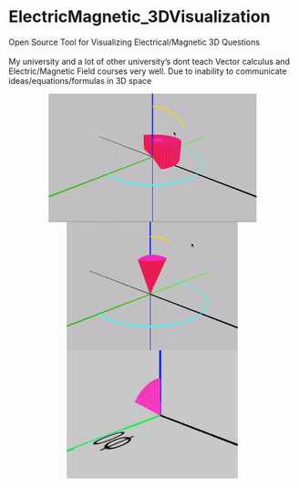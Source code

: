 # ElectricMagnetic_3DVisualization
Open Source Tool for Visualizing Electrical/Magnetic 3D Questions
</br>
</br>
My university and a lot of other university’s dont teach Vector calculus and Electric/Magnetic Field courses very well. Due to inability to communicate ideas/equations/formulas in 3D space

 <p align="center" style="vertical-align: top; position: relative" >
   <img align="top" style="vertical-align:top;position: relative" src="https://github.com/aziddy/ElectricMagnetic_3DVisualization/blob/master/media/beta_cylinder.gif?raw=true" width="365"/>
   <img align="top" style="vertical-align:top;position: relative" src="https://github.com/aziddy/ElectricMagnetic_3DVisualization/blob/master/media/beta_spherical2.gif?raw=true" width="300"/>
  <img align="top" style="vertical-align:top;position: relative" src="https://github.com/aziddy/ElectricMagnetic_3DVisualization/blob/master/media/beta_spherical_gif.gif?raw=true" width="300"/>
</p>
